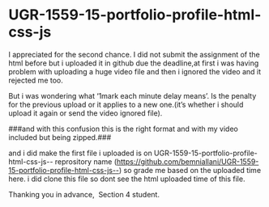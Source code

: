 #  UGR-1559-15-portfolio-profile-html-css-js

I appreciated for the second chance.
I did not submit the assignment of the html before but i uploaded it in github due the deadline,at first i was having problem with uploading a huge video file and then i ignored the video and it rejected me too.

But i was wondering what ‘1mark each minute delay means’. Is the penalty for the previous upload or it applies to a new one.(it’s whether i should upload it again or send the video ignored file).

###and with this confusion this is the right format and with my video included but being zipped.###

and i did make the first file i uploaded is on  UGR-1559-15-portfolio-profile-html-css-js-- reprository name (https://github.com/bemniallani/UGR-1559-15-portfolio-profile-html-css-js--) so grade me based on the uploaded time here. i did clone this file so dont see the html uploaded time of this file.

Thanking you in advance, 
Section 4 student.
